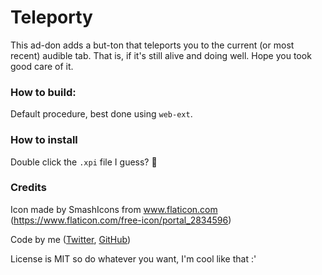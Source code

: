 # Teleporty

This ad-don adds a but-ton that teleports you to the current (or most recent) audible tab. That is, if it's still alive and doing well. Hope you took good care of it.

### How to build:
Default procedure, best done using `web-ext`.

### How to install
Double click the `.xpi` file I guess? 🤷


### Credits
Icon made by SmashIcons from www.flaticon.com (https://www.flaticon.com/free-icon/portal_2834596)

Code by me \([Twitter](twitter.com/szczm_), [GitHub](github.com/szczm_)\)

License is MIT so do whatever you want, I'm cool like that :'
